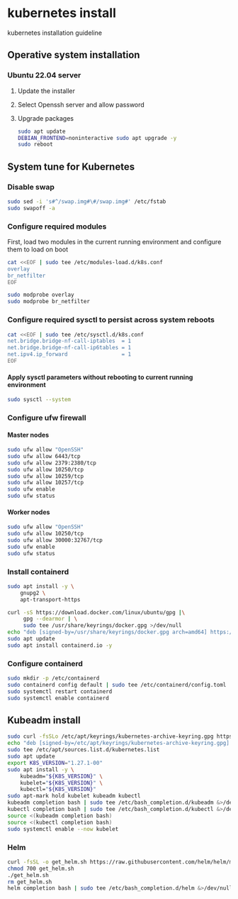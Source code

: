 # kubernetes install

kubernetes installation guideline

## Operative system installation

### Ubuntu 22.04 server

1. Update the installer

2. Select Openssh server and allow password

3. Upgrade packages
   
   ```bash
   sudo apt update
   DEBIAN_FRONTEND=noninteractive sudo apt upgrade -y
   sudo reboot
   ```

## System tune for Kubernetes

### Disable swap

```bash
sudo sed -i 's#^/swap.img#\#/swap.img#' /etc/fstab
sudo swapoff -a
```

### Configure required modules

First, load two modules in the current running environment and configure them to load on boot

```bash
cat <<EOF | sudo tee /etc/modules-load.d/k8s.conf
overlay
br_netfilter
EOF

sudo modprobe overlay
sudo modprobe br_netfilter
```

### Configure required sysctl to persist across system reboots

```bash
cat <<EOF | sudo tee /etc/sysctl.d/k8s.conf
net.bridge.bridge-nf-call-iptables  = 1
net.bridge.bridge-nf-call-ip6tables = 1
net.ipv4.ip_forward                 = 1
EOF
```

#### Apply sysctl parameters without rebooting to current running environment

```bash
sudo sysctl --system
```
### Configure ufw firewall

#### Master nodes
```bash
sudo ufw allow "OpenSSH"
sudo ufw allow 6443/tcp
sudo ufw allow 2379:2380/tcp
sudo ufw allow 10250/tcp
sudo ufw allow 10259/tcp
sudo ufw allow 10257/tcp
sudo ufw enable
sudo ufw status
```
#### Worker nodes
```bash
sudo ufw allow "OpenSSH"
sudo ufw allow 10250/tcp
sudo ufw allow 30000:32767/tcp
sudo ufw enable
sudo ufw status
```

### Install containerd

```bash
sudo apt install -y \
    gnupg2 \
    apt-transport-https
```

```bash
curl -sS https://download.docker.com/linux/ubuntu/gpg |\
     gpg --dearmor | \
     sudo tee /usr/share/keyrings/docker.gpg >/dev/null
echo "deb [signed-by=/usr/share/keyrings/docker.gpg arch=amd64] https://download.docker.com/linux/ubuntu $(lsb_release -cs) stable" | sudo tee /etc/apt/sources.list.d/docker.list
sudo apt update
sudo apt install containerd.io -y
```

### Configure containerd

```bash
sudo mkdir -p /etc/containerd
sudo containerd config default | sudo tee /etc/containerd/config.toml
sudo systemctl restart containerd
sudo systemctl enable containerd
```

## Kubeadm install

```bash
sudo curl -fsSLo /etc/apt/keyrings/kubernetes-archive-keyring.gpg https://packages.cloud.google.com/apt/doc/apt-key.gpg
echo "deb [signed-by=/etc/apt/keyrings/kubernetes-archive-keyring.gpg] https://apt.kubernetes.io/ kubernetes-xenial main" | \
sudo tee /etc/apt/sources.list.d/kubernetes.list
sudo apt update
export K8S_VERSION="1.27.1-00"
sudo apt install -y \
    kubeadm="${K8S_VERSION}" \
    kubelet="${K8S_VERSION}" \
    kubectl="${K8S_VERSION}"
sudo apt-mark hold kubelet kubeadm kubectl
kubeadm completion bash | sudo tee /etc/bash_completion.d/kubeadm &>/dev/null
kubectl completion bash | sudo tee /etc/bash_completion.d/kubectl &>/dev/null
source <(kubeadm completion bash)
source <(kubectl completion bash)
sudo systemctl enable --now kubelet
```

### Helm

```bash
curl -fsSL -o get_helm.sh https://raw.githubusercontent.com/helm/helm/main/scripts/get-helm-3
chmod 700 get_helm.sh
./get_helm.sh
rm get_helm.sh
helm completion bash | sudo tee /etc/bash_completion.d/helm &>/dev/null

```
